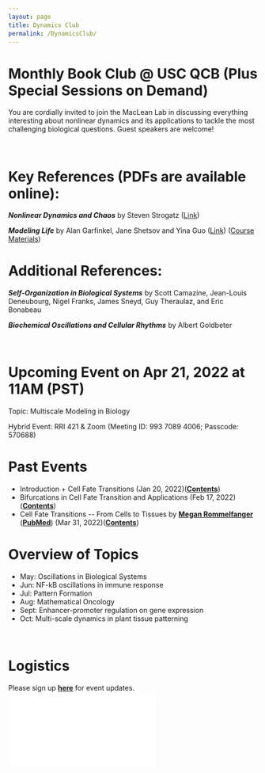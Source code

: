 ```yaml
---
layout: page
title: Dynamics Club
permalink: /DynamicsClub/
---
```


# Monthly Book Club @ USC QCB (Plus Special Sessions on Demand)

You are cordially invited to join the MacLean Lab in discussing everything interesting about nonlinear dynamics and its applications to tackle the most challenging biological questions. Guest speakers are welcome! 

&nbsp;
&nbsp;

# Key References (PDFs are available online): 

***Nonlinear Dynamics and Chaos*** by Steven Strogatz ([Link](https://www.stevenstrogatz.com/books/nonlinear-dynamics-and-chaos-with-applications-to-physics-biology-chemistry-and-engineering))

***Modeling Life*** by Alan Garfinkel, Jane Shetsov and Yina Guo ([Link](https://link.springer.com/book/10.1007/978-3-319-59731-7)) ([Course Materials](https://modelinginbiology.github.io))


# Additional References:

***Self-Organization in Biological Systems*** by Scott Camazine, Jean-Louis Deneubourg, Nigel Franks, James Sneyd, Guy Theraulaz, and Eric Bonabeau

***Biochemical Oscillations and Cellular Rhythms*** by Albert Goldbeter

&nbsp;
&nbsp;

# Upcoming Event on Apr 21, 2022 at 11AM (PST)
Topic: Multiscale Modeling in Biology

Hybrid Event: RRI 421 & Zoom (Meeting ID: 993 7089 4006; Passcode: 570688)

# Past Events
- Introduction + Cell Fate Transitions (Jan 20, 2022)([**Contents**](https://drive.google.com/file/d/18OcjJginmYzX9KQ-J0J64o9GeMG6ya-I/view?usp=sharing))
- Bifurcations in Cell Fate Transition and Applications (Feb 17, 2022)([**Contents**](https://drive.google.com/file/d/1W0TRbrKwryFQ2U7IN9CR-ufOTZHycH88/view?usp=sharing ))
- Cell Fate Transitions -- From Cells to Tissues by [**Megan Rommelfanger**](https://macleanlab.usc.edu/people/megan-franke2/) ([**PubMed**](https://pubmed.ncbi.nlm.nih.gov/34935903/)) (Mar 31, 2022)([**Contents**](https://drive.google.com/file/d/1LzuqVaFz5hKXT37KzmXHevop3o0gxp7n/view?usp=sharing))


# Overview of Topics

- May: Oscillations in Biological Systems
- Jun: NF-kB oscillations in immune response
- Jul: Pattern Formation
- Aug: Mathematical Oncology
- Sept: Enhancer-promoter regulation on gene expression
- Oct: Multi-scale dynamics in plant tissue patterning

&nbsp;
&nbsp;

# Logistics

Please sign up [**here**](https://forms.gle/zvwmxyHC8XhYZZx77) for event updates.
![DynamicsClub](/images/DynamicsClub_Mar2022re.pdf)